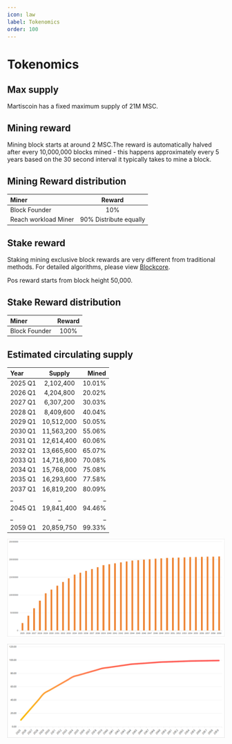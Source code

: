 ```yaml
---
icon: law
label: Tokenomics
order: 100
---
```

# Tokenomics

## Max supply

Martiscoin has a fixed maximum supply of 21M MSC.

## Mining reward

Mining block starts at around 2 MSC.The reward is automatically halved after every 10,000,000 blocks mined - this happens approximately every 5 years based on the 30 second interval it typically takes to mine a block.

## Mining Reward distribution

Miner   | Reward
:---   | :---:
Block Founder | 10%
Reach workload Miner | 90% Distribute equally

## Stake reward

Staking mining exclusive block rewards are very different from traditional methods. For detailed algorithms, please view [Blockcore](https://github.com/block-core/blockcore/blob/master/Documentation/proof-of-stake.md).

Pos reward starts from block height 50,000.

## Stake Reward distribution

 Miner   | Reward
:---   | :---:
Block Founder | 100%


## Estimated circulating supply

Year   | Supply | Mined
:---   | :---: | ---:
2025 Q1 | 	2,102,400	| 10.01%
2026 Q1	| 4,204,800	| 20.02%
2027 Q1 | 	6,307,200	| 30.03%
2028 Q1	| 8,409,600	| 40.04%
2029 Q1 | 	10,512,000| 	50.05%
2030 Q1	| 11,563,200	| 55.06%
2031 Q1	| 12,614,400	| 60.06%
2032 Q1	| 13,665,600	| 65.07%
2033 Q1	| 14,716,800	| 70.08%
2034 Q1	| 15,768,000| 	75.08%
2035 Q1	| 16,293,600	| 77.58%
2037 Q1	| 16,819,200	| 80.09%
_	| _	| _
2045 Q1	| 19,841,400| 	94.46%
_	| _	| _
2059 Q1	| 20,859,750	| 99.33%

![Emission Scheme](/static/supply.png)

![Emission Scheme 2](/static/supply2.png)